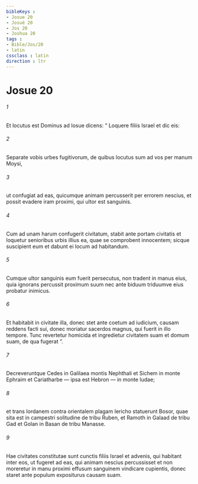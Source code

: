 ```yaml
---
bibleKeys : 
- Josue 20
- Josué 20
- Jos 20
- Joshua 20
tags : 
- Bible/Jos/20
- latin
cssclass : latin
direction : ltr
---
```


# Josue 20

###### 1
Et locutus est Dominus ad Iosue dicens: “ Loquere filiis Israel et dic eis: 
###### 2
Separate vobis urbes fugitivorum, de quibus locutus sum ad vos per manum Moysi, 
###### 3
ut confugiat ad eas, quicumque animam percusserit per errorem nescius, et possit evadere iram proximi, qui ultor est sanguinis. 
###### 4
Cum ad unam harum confugerit civitatum, stabit ante portam civitatis et loquetur senioribus urbis illius ea, quae se comprobent innocentem; sicque suscipient eum et dabunt ei locum ad habitandum. 
###### 5
Cumque ultor sanguinis eum fuerit persecutus, non tradent in manus eius, quia ignorans percussit proximum suum nec ante biduum triduumve eius probatur inimicus. 
###### 6
Et habitabit in civitate illa, donec stet ante coetum ad iudicium, causam reddens facti sui, donec moriatur sacerdos magnus, qui fuerit in illo tempore. Tunc revertetur homicida et ingredietur civitatem suam et domum suam, de qua fugerat ”.
###### 7
Decreveruntque Cedes in Galilaea montis Nephthali et Sichem in monte Ephraim et Cariatharbe — ipsa est Hebron — in monte Iudae; 
###### 8
et trans Iordanem contra orientalem plagam Iericho statuerunt Bosor, quae sita est in campestri solitudine de tribu Ruben, et Ramoth in Galaad de tribu Gad et Golan in Basan de tribu Manasse.
###### 9
Hae civitates constitutae sunt cunctis filiis Israel et advenis, qui habitant inter eos, ut fugeret ad eas, qui animam nescius percussisset et non moreretur in manu proximi effusum sanguinem vindicare cupientis, donec staret ante populum expositurus causam suam.
